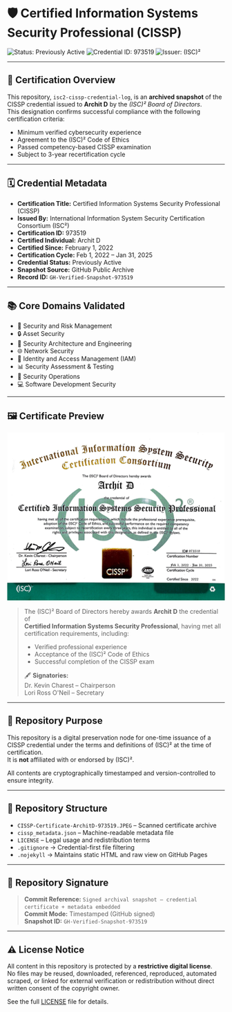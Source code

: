 <!--
  File: cissp-verified-certificate-record.html
  Format-Version: 1.0.0
  Registry-Source: ISC2-Registry-Gateway
  Certificate-Status: Archived
  Exported-On: 2025-01-01T00:00:00Z
  Render-Mode: readonly
-->

# 🛡️ Certified Information Systems Security Professional (CISSP)

![Status: Previously Active](https://img.shields.io/badge/Status-Previously%20Active-yellow?style=flat&logo=verizon)
![Credential ID: 973519](https://img.shields.io/badge/Certification-ID%3A%20973519-blue?style=flat&logo=verizon)
![Issuer: (ISC)²](https://img.shields.io/badge/Issuer-(ISC)%C2%B2-blue?logo=verizon)

---

## 📘 Certification Overview

This repository, `isc2-cissp-credential-log`, is an **archived snapshot** of the CISSP credential issued to **Archit D** by the *(ISC)² Board of Directors*.  
This designation confirms successful compliance with the following certification criteria:

- Minimum verified cybersecurity experience  
- Agreement to the (ISC)² Code of Ethics  
- Passed competency-based CISSP examination  
- Subject to 3-year recertification cycle  

---

## 🗓 Credential Metadata

- **Certification Title:** Certified Information Systems Security Professional (CISSP)  
- **Issued By:** International Information System Security Certification Consortium (ISC²)  
- **Certification ID:** 973519  
- **Certified Individual:** Archit D  
- **Certified Since:** February 1, 2022  
- **Certification Cycle:** Feb 1, 2022 – Jan 31, 2025  
- **Credential Status:** Previously Active  
- **Snapshot Source:** GitHub Public Archive  
- **Record ID:** `GH-Verified-Snapshot-973519`  

---

## 📚 Core Domains Validated

- 🔐 Security and Risk Management  
- 🔒 Asset Security  
- 🧩 Security Architecture and Engineering  
- 🌐 Network Security  
- 🔑 Identity and Access Management (IAM)  
- 📊 Security Assessment & Testing  
- 🚨 Security Operations  
- 💻 Software Development Security

---

## 🖼️ Certificate Preview

![CISSP Certificate Preview](./CISSP-Certificate-ArchitD-973519.JPEG)

> The (ISC)² Board of Directors hereby awards **Archit D** the credential of  
> **Certified Information Systems Security Professional**, having met all certification requirements, including:
>
> - Verified professional experience  
> - Acceptance of the (ISC)² Code of Ethics  
> - Successful completion of the CISSP exam  
>
> 🖋 **Signatories:**  
> Dr. Kevin Charest – Chairperson  
> Lori Ross O'Neil – Secretary

---

## 📁 Repository Purpose

This repository is a digital preservation node for one-time issuance of a CISSP credential under the terms and definitions of (ISC)² at the time of certification.  
It is **not** affiliated with or endorsed by (ISC)².

All contents are cryptographically timestamped and version-controlled to ensure integrity.

---

## 📁 Repository Structure

- `CISSP-Certificate-ArchitD-973519.JPEG` – Scanned certificate archive  
- `cissp_metadata.json` – Machine-readable metadata file  
- `LICENSE` – Legal usage and redistribution terms  
- `.gitignore` → Credential-first file filtering  
- `.nojekyll` → Maintains static HTML and raw view on GitHub Pages

---

## 🔐 Repository Signature

> **Commit Reference:** `Signed archival snapshot – credential certificate + metadata embedded`  
> **Commit Mode:** Timestamped (GitHub signed)  
> **Snapshot ID:** `GH-Verified-Snapshot-973519`

---

## ⚠️ License Notice

All content in this repository is protected by a **restrictive digital license**.  
No files may be reused, downloaded, referenced, reproduced, automated scraped, or linked for external verification or redistribution without direct written consent of the copyright owner.

See the full [LICENSE](./LICENSE) file for details.
